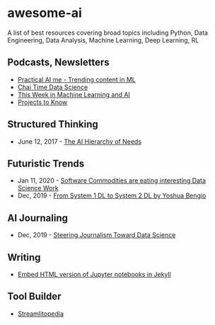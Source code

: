 # awesome-ai
A list of best resources covering broad topics including Python, Data Engineering, Data Analysis, Machine Learning, Deep Learning, RL

## Podcasts, Newsletters
- [Practical AI me - Trending content in ML](https://practicalai.me/)
- [Chai Time Data Science](https://anchor.fm/chaitimedatascience)
- [This Week in Machine Learning and AI](https://twimlai.com/)
- [Projects to Know](https://mailchi.mp/amplifypartners.com/ptk18-12142857)

## Structured Thinking
- June 12, 2017 - [The AI Hierarchy of Needs](https://hackernoon.com/the-ai-hierarchy-of-needs-18f111fcc007)

## Futuristic Trends
- Jan 11, 2020 - [Software Commodities are eating interesting Data Science Work](https://yanirseroussi.com/2020/01/11/software-commodities-are-eating-interesting-data-science-work/)
- Dec, 2019 - [From System 1 DL to System 2 DL by Yoshua Bengio](https://slideslive.com/38921750/from-system-1-deep-learning-to-system-2-deep-learning)


## AI Journaling
- Dec, 2019 - [Steering Journalism Toward Data Science](https://medium.com/jsk-class-of-2020/steering-journalism-toward-data-science-a4208438020b)

## Writing
- [Embed HTML version of Jupyter notebooks in Jekyll](https://twitter.com/HamelHusain/status/1218973946797682688)

## Tool Builder
- [Streamlitopedia](https://pmbaumgartner.github.io/streamlitopedia/front/introduction.html)